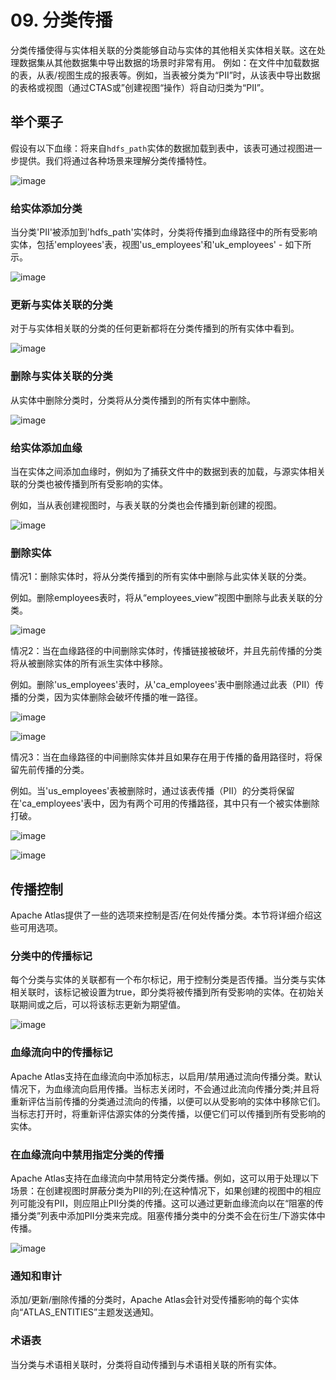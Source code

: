 # 09. 分类传播
分类传播使得与实体相关联的分类能够自动与实体的其他相关实体相关联。这在处理数据集从其他数据集中导出数据的场景时非常有用。 例如：在文件中加载数据的表，从表/视图生成的报表等。例如，当表被分类为“PII”时，从该表中导出数据的表格或视图（通过CTAS或”创建视图“操作）将自动归类为“PII”。

## 举个栗子
假设有以下血缘：将来自`hdfs_path`实体的数据加载到表中，该表可通过视图进一步提供。我们将通过各种场景来理解分类传播特性。

![image](https://atlas.apache.org/images/twiki/classification-propagation-1.png)

### 给实体添加分类
当分类'PII'被添加到'hdfs_path'实体时，分类将传播到血缘路径中的所有受影响实体，包括'employees'表，视图'us_employees'和'uk_employees' - 如下所示。

![image](https://atlas.apache.org/images/twiki/classification-propagation-2.png)

### 更新与实体关联的分类
对于与实体相关联的分类的任何更新都将在分类传播到的所有实体中看到。

![image](https://atlas.apache.org/images/twiki/classification-propagation-3.png)

### 删除与实体关联的分类
从实体中删除分类时，分类将从分类传播到的所有实体中删除。

![image](https://atlas.apache.org/images/twiki/classification-propagation-4.png)

### 给实体添加血缘
当在实体之间添加血缘时，例如为了捕获文件中的数据到表的加载，与源实体相关联的分类也被传播到所有受影响的实体。

例如，当从表创建视图时，与表关联的分类也会传播到新创建的视图。

![image](https://atlas.apache.org/images/twiki/classification-propagation-5.png)

### 删除实体
情况1：删除实体时，将从分类传播到的所有实体中删除与此实体关联的分类。

例如。删除employees表时，将从“employees_view”视图中删除与此表关联的分类。

![image](https://atlas.apache.org/images/twiki/classification-propagation-6.png)


情况2：当在血缘路径的中间删除实体时，传播链接被破坏，并且先前传播的分类将从被删除实体的所有派生实体中移除。

例如。删除'us_employees'表时，从'ca_employees'表中删除通过此表（PII）传播的分类，因为实体删除会破坏传播的唯一路径。

![image](https://atlas.apache.org/images/twiki/classification-propagation-entity-delete-1.png)

![image](https://atlas.apache.org/images/twiki/classification-propagation-entity-delete-2.png)


情况3：当在血缘路径的中间删除实体并且如果存在用于传播的备用路径时，将保留先前传播的分类。

例如。当'us_employees'表被删除时，通过该表传播（PII）的分类将保留在'ca_employees'表中，因为有两个可用的传播路径，其中只有一个被实体删除打破。

![image](https://atlas.apache.org/images/twiki/classification-propagation-entity-delete-3.png)

![image](https://atlas.apache.org/images/twiki/classification-propagation-entity-delete-4.png)

## 传播控制
Apache Atlas提供了一些的选项来控制是否/在何处传播分类。本节将详细介绍这些可用选项。

### 分类中的传播标记
每个分类与实体的关联都有一个布尔标记，用于控制分类是否传播。当分类与实体相关联时，该标记被设置为true，即分类将被传播到所有受影响的实体。在初始关联期间或之后，可以将该标志更新为期望值。

![image](https://atlas.apache.org/images/twiki/classification-propagation-7.png)

### 血缘流向中的传播标记
Apache Atlas支持在血缘流向中添加标志，以启用/禁用通过流向传播分类。默认情况下，为血缘流向启用传播。当标志关闭时，不会通过此流向传播分类;并且将重新评估当前传播的分类通过流向的传播，以便可以从受影响的实体中移除它们。当标志打开时，将重新评估源实体的分类传播，以便它们可以传播到所有受影响的实体。

### 在血缘流向中禁用指定分类的传播
Apache Atlas支持在血缘流向中禁用特定分类传播。例如，这可以用于处理以下场景：在创建视图时屏蔽分类为PII的列;在这种情况下，如果创建的视图中的相应列可能没有PII，则应阻止PII分类的传播。这可以通过更新血缘流向以在“阻塞的传播分类”列表中添加PII分类来完成。阻塞传播分类中的分类不会在衍生/下游实体中传播。

![image](https://atlas.apache.org/images/twiki/classification-propagation-8.png)

### 通知和审计
添加/更新/删除传播的分类时，Apache Atlas会针对受传播影响的每个实体向“ATLAS_ENTITIES”主题发送通知。

### 术语表
当分类与术语相关联时，分类将自动传播到与术语相关联的所有实体。
